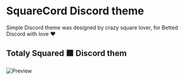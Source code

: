 # SquareCord Discord theme
Simple Discord theme was designed by crazy square lover, for Betted Discord with love :heart:


## Totaly Squared :black_large_square: Discord them 


![Preview](https://z-sector.icu/ds/discord-preview5.png "preview-screenshot")

